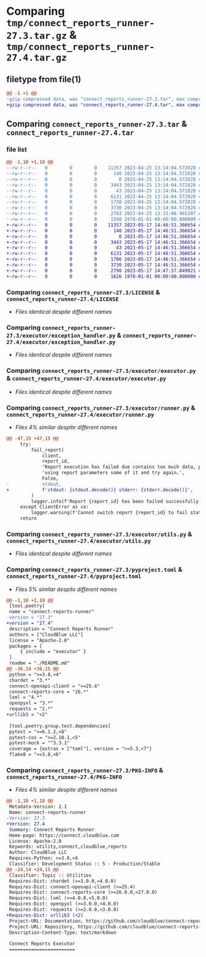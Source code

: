 # Comparing `tmp/connect_reports_runner-27.3.tar.gz` & `tmp/connect_reports_runner-27.4.tar.gz`

## filetype from file(1)

```diff
@@ -1 +1 @@
-gzip compressed data, was "connect_reports_runner-27.3.tar", max compression
+gzip compressed data, was "connect_reports_runner-27.4.tar", max compression
```

## Comparing `connect_reports_runner-27.3.tar` & `connect_reports_runner-27.4.tar`

### file list

```diff
@@ -1,10 +1,10 @@
--rw-r--r--   0        0        0    11357 2023-04-25 13:14:04.572828 connect_reports_runner-27.3/LICENSE
--rw-r--r--   0        0        0      140 2023-04-25 13:14:04.572828 connect_reports_runner-27.3/README.md
--rw-r--r--   0        0        0        0 2023-04-25 13:14:04.572828 connect_reports_runner-27.3/executor/__init__.py
--rw-r--r--   0        0        0     3443 2023-04-25 13:14:04.572828 connect_reports_runner-27.3/executor/exception_handler.py
--rw-r--r--   0        0        0       43 2023-04-25 13:14:04.572828 connect_reports_runner-27.3/executor/exceptions.py
--rw-r--r--   0        0        0     6131 2023-04-25 13:14:04.572828 connect_reports_runner-27.3/executor/executor.py
--rw-r--r--   0        0        0     1738 2023-04-25 13:14:04.572828 connect_reports_runner-27.3/executor/runner.py
--rw-r--r--   0        0        0     3730 2023-04-25 13:14:04.572828 connect_reports_runner-27.3/executor/utils.py
--rw-r--r--   0        0        0     2783 2023-04-25 13:15:06.965207 connect_reports_runner-27.3/pyproject.toml
--rw-r--r--   0        0        0     1598 1970-01-01 00:00:00.000000 connect_reports_runner-27.3/PKG-INFO
+-rw-r--r--   0        0        0    11357 2023-05-17 14:46:51.366654 connect_reports_runner-27.4/LICENSE
+-rw-r--r--   0        0        0      140 2023-05-17 14:46:51.366654 connect_reports_runner-27.4/README.md
+-rw-r--r--   0        0        0        0 2023-05-17 14:46:51.366654 connect_reports_runner-27.4/executor/__init__.py
+-rw-r--r--   0        0        0     3443 2023-05-17 14:46:51.366654 connect_reports_runner-27.4/executor/exception_handler.py
+-rw-r--r--   0        0        0       43 2023-05-17 14:46:51.366654 connect_reports_runner-27.4/executor/exceptions.py
+-rw-r--r--   0        0        0     6131 2023-05-17 14:46:51.366654 connect_reports_runner-27.4/executor/executor.py
+-rw-r--r--   0        0        0     1786 2023-05-17 14:46:51.366654 connect_reports_runner-27.4/executor/runner.py
+-rw-r--r--   0        0        0     3730 2023-05-17 14:46:51.366654 connect_reports_runner-27.4/executor/utils.py
+-rw-r--r--   0        0        0     2798 2023-05-17 14:47:37.849021 connect_reports_runner-27.4/pyproject.toml
+-rw-r--r--   0        0        0     1626 1970-01-01 00:00:00.000000 connect_reports_runner-27.4/PKG-INFO
```

### Comparing `connect_reports_runner-27.3/LICENSE` & `connect_reports_runner-27.4/LICENSE`

 * *Files identical despite different names*

### Comparing `connect_reports_runner-27.3/executor/exception_handler.py` & `connect_reports_runner-27.4/executor/exception_handler.py`

 * *Files identical despite different names*

### Comparing `connect_reports_runner-27.3/executor/executor.py` & `connect_reports_runner-27.4/executor/executor.py`

 * *Files identical despite different names*

### Comparing `connect_reports_runner-27.3/executor/runner.py` & `connect_reports_runner-27.4/executor/runner.py`

 * *Files 4% similar despite different names*

```diff
@@ -47,15 +47,15 @@
     try:
         fail_report(
             client,
             report_id,
             'Report execution has failed due contains too much data, please try to exclude '
             'using report parameters some of it and try again.',
             False,
-            stdout,
+            f'stdout: {stdout.decode()} stderr: {stderr.decode()}',
         )
         logger.info(f'Report {report_id} has been failed successfully.')
     except ClientError as ce:
         logger.warning(f'Cannot switch report {report_id} to fail status: {ce}')
     return
```

### Comparing `connect_reports_runner-27.3/executor/utils.py` & `connect_reports_runner-27.4/executor/utils.py`

 * *Files identical despite different names*

### Comparing `connect_reports_runner-27.3/pyproject.toml` & `connect_reports_runner-27.4/pyproject.toml`

 * *Files 5% similar despite different names*

```diff
@@ -1,10 +1,10 @@
 [tool.poetry]
 name = "connect-reports-runner"
-version = "27.3"
+version = "27.4"
 description = "Connect Reports Runner"
 authors = ["CloudBlue LLC"]
 license = "Apache-2.0"
 packages = [
     { include = "executor" }
 ]
 readme = "./README.md"
@@ -36,14 +36,15 @@
 python = ">=3.8,<4"
 chardet = "3.*"
 connect-openapi-client = ">=25.4"
 connect-reports-core = "26.*"
 lxml = "4.*"
 openpyxl = "3.*"
 requests = "2.*"
+urllib3 = "<2"
 
 [tool.poetry.group.test.dependencies]
 pytest = ">=6.1.2,<8"
 pytest-cov = ">=2.10.1,<5"
 pytest-mock = "^3.3.1"
 coverage = {extras = ["toml"], version = ">=5.3,<7"}
 flake8 = ">=3.8,<6"
```

### Comparing `connect_reports_runner-27.3/PKG-INFO` & `connect_reports_runner-27.4/PKG-INFO`

 * *Files 4% similar despite different names*

```diff
@@ -1,10 +1,10 @@
 Metadata-Version: 2.1
 Name: connect-reports-runner
-Version: 27.3
+Version: 27.4
 Summary: Connect Reports Runner
 Home-page: https://connect.cloudblue.com
 License: Apache-2.0
 Keywords: utility,connect,cloudblue,reports
 Author: CloudBlue LLC
 Requires-Python: >=3.8,<4
 Classifier: Development Status :: 5 - Production/Stable
@@ -24,14 +24,15 @@
 Classifier: Topic :: Utilities
 Requires-Dist: chardet (>=3.0.0,<4.0.0)
 Requires-Dist: connect-openapi-client (>=25.4)
 Requires-Dist: connect-reports-core (>=26.0.0,<27.0.0)
 Requires-Dist: lxml (>=4.0.0,<5.0.0)
 Requires-Dist: openpyxl (>=3.0.0,<4.0.0)
 Requires-Dist: requests (>=2.0.0,<3.0.0)
+Requires-Dist: urllib3 (<2)
 Project-URL: Documentation, https://github.com/cloudblue/connect-reports-runner
 Project-URL: Repository, https://github.com/cloudblue/connect-reports-runner
 Description-Content-Type: text/markdown
 
 Connect Reports Executor
 ========================
```

